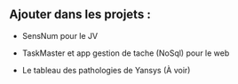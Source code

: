 ## Ajouter dans les projets :

- SensNum pour le JV

- TaskMaster et app gestion de tache (NoSql) pour le web

- Le tableau des pathologies de Yansys (À voir)
